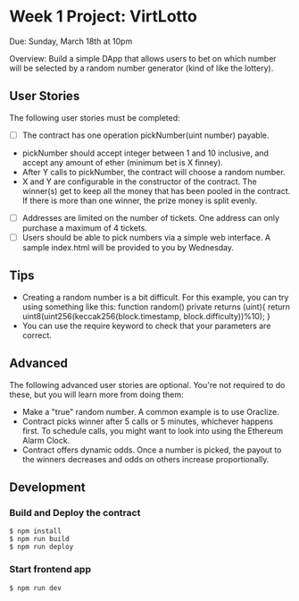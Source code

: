 # Week 1 Project: VirtLotto

Due: Sunday, March 18th at 10pm

Overview: Build a simple DApp that allows users to bet on which number will be selected by a random number generator (kind of like the lottery).

## User Stories
The following user stories must be completed:

- [ ] The contract has one operation pickNumber(uint number) payable.
* pickNumber should accept integer between 1 and 10 inclusive, and accept any amount of ether (minimum bet is X finney).
* After Y calls to pickNumber, the contract will choose a random number.
* X and Y are configurable in the constructor of the contract.
The winner(s) get to keep all the money that has been pooled in the contract. If there is more than one winner, the prize money is split evenly.
- [ ] Addresses are limited on the number of tickets. One address can only purchase a maximum of 4 tickets.
- [ ] Users should be able to pick numbers via a simple web interface. A sample index.html will be provided to you by Wednesday.

## Tips

* Creating a random number is a bit difficult. For this example, you can try using something like this: function random() private returns (uint){ return uint8(uint256(keccak256(block.timestamp, block.difficulty))%10); }
* You can use the require keyword to check that your parameters are correct.

## Advanced

The following advanced user stories are optional. You're not required to do these, but you will learn more from doing them:

* Make a "true" random number. A common example is to use Oraclize.
* Contract picks winner after 5 calls or 5 minutes, whichever happens first. To schedule calls, you might want to look into using the Ethereum Alarm Clock.
* Contract offers dynamic odds. Once a number is picked, the payout to the winners decreases and odds on others increase proportionally.

## Development

### Build and Deploy the contract

```
$ npm install
$ npm run build
$ npm run deploy
```
### Start frontend app

```
$ npm run dev
```
